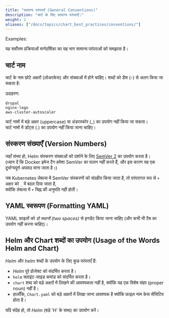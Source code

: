 ```yaml
---
title: "सामान्य परंपराएँ (General Conventions)"
description: "चार्ट के लिए सामान्य परंपराएँ।"
weight: 1
aliases: ["/docs/topics/chart_best_practices/conventions/"]
---
```


Examples:

यह सर्वोत्तम प्रक्रियाओं मार्गदर्शिका का यह भाग सामान्य परंपराओं को समझाता है।

## चार्ट नाम

चार्ट के नाम छोटे अक्षरों (लोअरकेस) और संख्याओं में होने चाहिए। शब्दों को डैश (-) से अलग किया जा सकता है:

उदाहरण:

```
drupal
nginx-lego
aws-cluster-autoscaler
```

चार्ट नामों में बड़े अक्षर (uppercase) या अंडरस्कोर (_) का उपयोग नहीं किया जा सकता।  
चार्ट नामों में डॉट्स (.) का उपयोग नहीं किया जाना चाहिए।  

## संस्करण संख्याएँ (Version Numbers)  

जहाँ संभव हो, Helm संस्करण संख्याओं को दर्शाने के लिए [SemVer 2](https://semver.org) का उपयोग करता है।  
(ध्यान दें कि Docker इमेज टैग हमेशा SemVer का पालन नहीं करते हैं, और इस कारण यह एक दुर्भाग्यपूर्ण अपवाद माना जाता है।)  

जब Kubernetes लेबल्स में SemVer संस्करणों को संग्रहीत किया जाता है, तो परंपरागत रूप से `+` अक्षर को `_` में बदल दिया जाता है,  
क्योंकि लेबल्स में `+` चिह्न की अनुमति नहीं होती।  

## YAML स्वरूपण (Formatting YAML)  

YAML फ़ाइलों को _दो स्थानों (two spaces)_ से इनडेंट किया जाना चाहिए (और कभी भी टैब का उपयोग नहीं करना चाहिए)।  

## Helm और Chart शब्दों का उपयोग (Usage of the Words Helm and Chart)  

_Helm_ और _helm_ शब्दों के उपयोग के लिए कुछ परंपराएँ हैं:  

- _Helm_ पूरे प्रोजेक्ट को संदर्भित करता है।  
- `helm` क्लाइंट-साइड कमांड को संदर्भित करता है।  
- `chart` शब्द को बड़े अक्षरों में लिखने की आवश्यकता नहीं है, क्योंकि यह एक विशेष संज्ञा (proper noun) नहीं है।  
- हालाँकि, `Chart.yaml` को बड़े अक्षरों में लिखा जाना आवश्यक है क्योंकि फ़ाइल नाम केस सेंसिटिव होता है।  

यदि संदेह हो, तो _Helm_ (बड़े 'H' के साथ) का उपयोग करें।  
